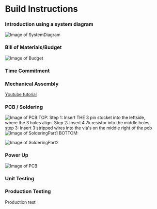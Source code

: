 # Build Instructions
### Introduction using a system diagram
![Image of SystemDiagram](https://thesweeterman.github.io/TBD/SD.PNG)

### Bill of Materials/Budget
![Image of Budget](https://thesweeterman.github.io/TBD/BuildBudget.PNG)

### Time Commitment
### Mechanical Assembly

[Youtube tutorial](https://www.youtube.com/watch?v=aEnS0-Jy2vE&t=87s)

### PCB / Soldering
![Image of PCB](https://thesweeterman.github.io/TBD/PCB.PNG)
TOP:
Step 1:
Insert THE 3 pin stocket into the leftside, where the 3 holes align.
Step 2:
Insert 4.7k resistor into the middle holes
step 3:
Insert 3 stripped wires into the via's on the middle right of the pcb
![Image of SolderingPart1](https://thesweeterman.github.io/TBD/SolderingPart1.PNG)
BOTTOM:

![Image of SolderingPart2](https://thesweeterman.github.io/TBD/SolderingPart2.PNG)

### Power Up
![Image of PCB](https://thesweeterman.github.io/TBD/PowerUp.PNG)

### Unit Testing
### Production Testing
Production test
